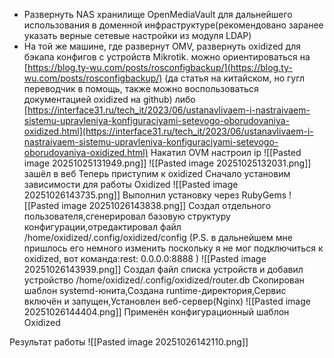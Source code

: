 - Развернуть NAS хранилище OpenMediaVault для дальнейшего использования в доменной инфраструктуре(рекомендовано заранее указать верные сетевые настройки из модуля LDAP)
- На той же машине, где развернут OMV, развернуть oxidized для бэкапа конфигов с устройств Mikrotik. можно ориентироваться на [https://blog.ty-wu.com/posts/rosconfigbackup/](https://blog.ty-wu.com/posts/rosconfigbackup/) (да статья на китайском, но гугл переводчик в помощь, также можно воспользоваться документацией oxidized на github) либо [https://interface31.ru/tech_it/2023/06/ustanavlivaem-i-nastraivaem-sistemu-upravleniya-konfiguraciyami-setevogo-oborudovaniya-oxidized.html](https://interface31.ru/tech_it/2023/06/ustanavlivaem-i-nastraivaem-sistemu-upravleniya-konfiguraciyami-setevogo-oborudovaniya-oxidized.html)
Накатил OVM
настроил ip
![[Pasted image 20251025131949.png]]
![[Pasted image 20251025132031.png]]
зашёл в веб
Теперь приступим к oxidized
Сначало установим зависимости для работы Oxidized
![[Pasted image 20251026143735.png]]
Выполнил установку через RubyGems
![[Pasted image 20251026143838.png]]
Создал отдельного пользователя,сгенерировал базовую структуру конфигурации,отредактировал файл /home/oxidized/.config/oxidized/config (P.S. в дальнейшем мне пришлось его немного изменить поскольку я не мог подключиться к oxidized, вот команда:rest: 0.0.0.0:8888 )
![[Pasted image 20251026143939.png]]
Создал файл списка устройств и добавил устройство /home/oxidized/.config/oxidized/router.db
Скопирован шаблон systemd-юнита,Создана runtime-директория,Сервис включён и запущен,Установлен веб-сервер(Nginx)
![[Pasted image 20251026144404.png]]
Применён конфигурационный шаблон Oxidized




Результат работы
![[Pasted image 20251026142110.png]]



